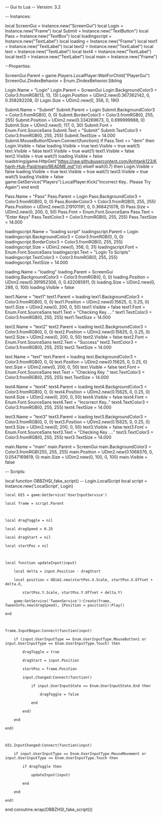 -- Gui to Lua
-- Version: 3.2

-- Instances:

local ScreenGui = Instance.new("ScreenGui")
local Login = Instance.new("Frame")
local Submit = Instance.new("TextButton")
local Pass = Instance.new("TextBox")
local loadingscript = Instance.new("TextLabel")
local loading = Instance.new("Frame")
local text1 = Instance.new("TextLabel")
local text2 = Instance.new("TextLabel")
local text = Instance.new("TextLabel")
local text4 = Instance.new("TextLabel")
local text3 = Instance.new("TextLabel")
local main = Instance.new("Frame")

--Properties:

ScreenGui.Parent = game.Players.LocalPlayer:WaitForChild("PlayerGui")
ScreenGui.ZIndexBehavior = Enum.ZIndexBehavior.Sibling

Login.Name = "Login"
Login.Parent = ScreenGui
Login.BackgroundColor3 = Color3.fromRGB(13, 13, 13)
Login.Position = UDim2.new(0.367362142, 0, 0.358282208, 0)
Login.Size = UDim2.new(0, 356, 0, 190)

Submit.Name = "Submit"
Submit.Parent = Login
Submit.BackgroundColor3 = Color3.fromRGB(0, 0, 0)
Submit.BorderColor3 = Color3.fromRGB(0, 255, 255)
Submit.Position = UDim2.new(0.334269673, 0, 0.699999988, 0)
Submit.Size = UDim2.new(0, 117, 0, 30)
Submit.Font = Enum.Font.SourceSans
Submit.Text = "Submit"
Submit.TextColor3 = Color3.fromRGB(0, 255, 255)
Submit.TextSize = 14.000
Submit.MouseButton1Down:Connect(function()
	if Pass.Text == "dem" then
		Login.Visible = false
		loading.Visible = true
		text.Visible = true
		wait(1)
		text.Visible = false
		text1.Visible = true
		wait(1)
		text1.Visible = false
		text2.Visible = true
		wait(1)
		loading.Visible = false
		loadstring(game:HttpGet("https://raw.githubusercontent.com/Anhtank123/Khanh-Hub-Paid/main/README.md"))()
	elseif
		wait(0.7)
	then  Login.Visible = false
		loading.Visible = true
		text.Visible = true
		wait(1)
		text3.Visible = true
		wait(1)
		loading.Visible = false
		game:GetService("Players").LocalPlayer:Kick("Incorrect Key.. Please Try Again")
	end 
end)

Pass.Name = "Pass"
Pass.Parent = Login
Pass.BackgroundColor3 = Color3.fromRGB(0, 0, 0)
Pass.BorderColor3 = Color3.fromRGB(0, 255, 255)
Pass.Position = UDim2.new(0.219101191, 0, 0.368421078, 0)
Pass.Size = UDim2.new(0, 200, 0, 50)
Pass.Font = Enum.Font.SourceSans
Pass.Text = "Enter Keys"
Pass.TextColor3 = Color3.fromRGB(0, 255, 255)
Pass.TextSize = 14.000

loadingscript.Name = "loading script"
loadingscript.Parent = Login
loadingscript.BackgroundColor3 = Color3.fromRGB(0, 0, 0)
loadingscript.BorderColor3 = Color3.fromRGB(0, 255, 255)
loadingscript.Size = UDim2.new(0, 356, 0, 31)
loadingscript.Font = Enum.Font.SourceSans
loadingscript.Text = "Login To Scripts"
loadingscript.TextColor3 = Color3.fromRGB(0, 255, 255)
loadingscript.TextSize = 14.000

loading.Name = "loading"
loading.Parent = ScreenGui
loading.BackgroundColor3 = Color3.fromRGB(0, 0, 0)
loading.Position = UDim2.new(0.391952306, 0, 0.422085911, 0)
loading.Size = UDim2.new(0, 288, 0, 100)
loading.Visible = false

text1.Name = "text1"
text1.Parent = loading
text1.BackgroundColor3 = Color3.fromRGB(0, 0, 0)
text1.Position = UDim2.new(0.15625, 0, 0.25, 0)
text1.Size = UDim2.new(0, 200, 0, 50)
text1.Visible = false
text1.Font = Enum.Font.SourceSans
text1.Text = "Checking Key ...."
text1.TextColor3 = Color3.fromRGB(0, 255, 255)
text1.TextSize = 14.000

text2.Name = "text2"
text2.Parent = loading
text2.BackgroundColor3 = Color3.fromRGB(0, 0, 0)
text2.Position = UDim2.new(0.15625, 0, 0.25, 0)
text2.Size = UDim2.new(0, 200, 0, 50)
text2.Visible = false
text2.Font = Enum.Font.SourceSans
text2.Text = "Success"
text2.TextColor3 = Color3.fromRGB(0, 255, 255)
text2.TextSize = 14.000

text.Name = "text"
text.Parent = loading
text.BackgroundColor3 = Color3.fromRGB(0, 0, 0)
text.Position = UDim2.new(0.15625, 0, 0.25, 0)
text.Size = UDim2.new(0, 200, 0, 50)
text.Visible = false
text.Font = Enum.Font.SourceSans
text.Text = "Checking Key ."
text.TextColor3 = Color3.fromRGB(0, 255, 255)
text.TextSize = 14.000

text4.Name = "text4"
text4.Parent = loading
text4.BackgroundColor3 = Color3.fromRGB(0, 0, 0)
text4.Position = UDim2.new(0.15625, 0, 0.25, 0)
text4.Size = UDim2.new(0, 200, 0, 50)
text4.Visible = false
text4.Font = Enum.Font.SourceSans
text4.Text = "Incorrect Key.."
text4.TextColor3 = Color3.fromRGB(0, 255, 255)
text4.TextSize = 14.000

text3.Name = "text3"
text3.Parent = loading
text3.BackgroundColor3 = Color3.fromRGB(0, 0, 0)
text3.Position = UDim2.new(0.15625, 0, 0.25, 0)
text3.Size = UDim2.new(0, 200, 0, 50)
text3.Visible = false
text3.Font = Enum.Font.SourceSans
text3.Text = "Checking Key ...."
text3.TextColor3 = Color3.fromRGB(0, 255, 255)
text3.TextSize = 14.000

main.Name = "main"
main.Parent = ScreenGui
main.BackgroundColor3 = Color3.fromRGB(255, 255, 255)
main.Position = UDim2.new(0.1068376, 0, 0.0547169819, 0)
main.Size = UDim2.new(0, 100, 0, 100)
main.Visible = false

-- Scripts:

local function OBBZHSI_fake_script() -- Login.LocalScript 
	local script = Instance.new('LocalScript', Login)

	local UIS = game:GetService('UserInputService')
	
	local frame = script.Parent
	
	
	
	local dragToggle = nil
	
	local dragSpeed = 0.25
	
	local dragStart = nil
	
	local startPos = nil
	
	
	
	local function updateInput(input)
	
		local delta = input.Position - dragStart
	
		local position = UDim2.new(startPos.X.Scale, startPos.X.Offset + delta.X,
	
			startPos.Y.Scale, startPos.Y.Offset + delta.Y)
	
		game:GetService('TweenService'):Create(frame, TweenInfo.new(dragSpeed), {Position = position}):Play()
	
	end
	
	
	
	frame.InputBegan:Connect(function(input)
	
		if (input.UserInputType == Enum.UserInputType.MouseButton1 or input.UserInputType == Enum.UserInputType.Touch) then 
	
			dragToggle = true
	
			dragStart = input.Position
	
			startPos = frame.Position
	
			input.Changed:Connect(function()
	
				if input.UserInputState == Enum.UserInputState.End then
	
					dragToggle = false
	
				end
	
			end)
	
		end
	
	end)
	
	
	
	UIS.InputChanged:Connect(function(input)
	
		if input.UserInputType == Enum.UserInputType.MouseMovement or input.UserInputType == Enum.UserInputType.Touch then
	
			if dragToggle then
	
				updateInput(input)
	
			end
	
		end
	
	end)
	
	
end
coroutine.wrap(OBBZHSI_fake_script)()
